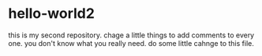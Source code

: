 # hello-world2
this is my second repository.
chage a little things to add comments to every one.
you don't know what you really need.
do some little cahnge to this file.
